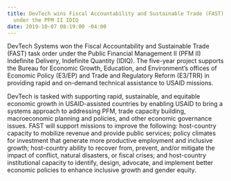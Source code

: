 ```yaml
---
title: DevTech wins Fiscal Accountability and Sustainable Trade (FAST) task order
  under the PFM II IDIQ
date: 2019-10-07 08:19:00 -04:00
---
```


DevTech Systems won the Fiscal Accountability and Sustainable Trade (FAST) task order under the Public Financial Management II (PFM II) Indefinite Delivery, Indefinite Quantity (IDIQ). The five-year project supports the Bureau for Economic Growth, Education, and Environment’s offices of Economic Policy (E3/EP) and Trade and Regulatory Reform (E3/TRR) in providing rapid and on-demand technical assistance to USAID missions. 

DevTech is tasked with supporting rapid, sustainable, and equitable economic growth in USAID-assisted countries by enabling USAID to bring a systems approach to addressing PFM, trade capacity building, macroeconomic planning and policies, and other economic governance issues. FAST will support missions to improve the following: host-country capacity to mobilize revenue and provide public services; policy climates for investment that generate more productive employment and inclusive growth; host-country ability to recover from, prevent, and/or mitigate the impact of conflict, natural disasters, or fiscal crises; and host-country institutional capacity to identify, design, advocate, and implement better economic policies to enhance inclusive growth and gender equity.
